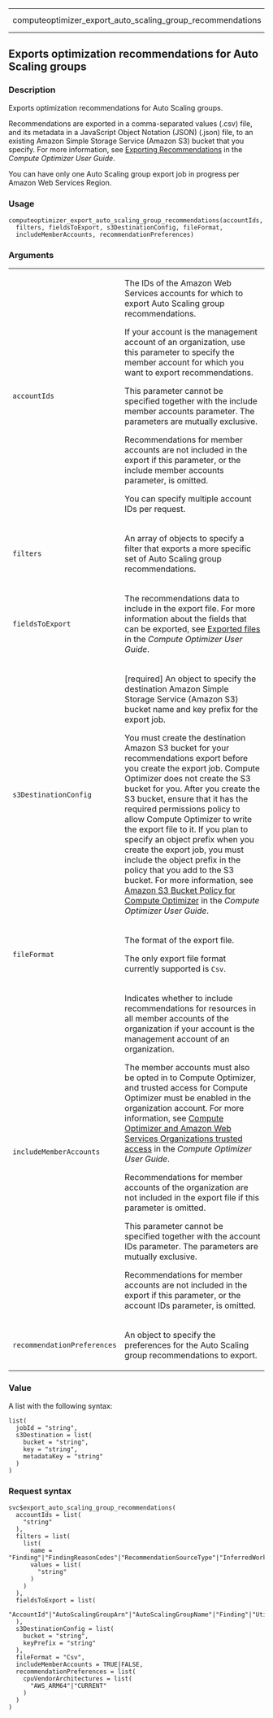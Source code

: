 <table style="width: 100%;">
<tbody>
<tr class="odd">
<td>computeoptimizer_export_auto_scaling_group_recommendations</td>
<td style="text-align: right;">R Documentation</td>
</tr>
</tbody>
</table>

## Exports optimization recommendations for Auto Scaling groups

### Description

Exports optimization recommendations for Auto Scaling groups.

Recommendations are exported in a comma-separated values (.csv) file,
and its metadata in a JavaScript Object Notation (JSON) (.json) file, to
an existing Amazon Simple Storage Service (Amazon S3) bucket that you
specify. For more information, see [Exporting
Recommendations](https://docs.aws.amazon.com/compute-optimizer/latest/ug/exporting-recommendations.html)
in the *Compute Optimizer User Guide*.

You can have only one Auto Scaling group export job in progress per
Amazon Web Services Region.

### Usage

    computeoptimizer_export_auto_scaling_group_recommendations(accountIds,
      filters, fieldsToExport, s3DestinationConfig, fileFormat,
      includeMemberAccounts, recommendationPreferences)

### Arguments

<table>
<colgroup>
<col style="width: 35%" />
<col style="width: 65%" />
</colgroup>
<tbody>
<tr class="odd">
<td><code
id="computeoptimizer_export_auto_scaling_group_recommendations_:_accountIds">accountIds</code></td>
<td><p>The IDs of the Amazon Web Services accounts for which to export
Auto Scaling group recommendations.</p>
<p>If your account is the management account of an organization, use
this parameter to specify the member account for which you want to
export recommendations.</p>
<p>This parameter cannot be specified together with the include member
accounts parameter. The parameters are mutually exclusive.</p>
<p>Recommendations for member accounts are not included in the export if
this parameter, or the include member accounts parameter, is
omitted.</p>
<p>You can specify multiple account IDs per request.</p></td>
</tr>
<tr class="even">
<td><code
id="computeoptimizer_export_auto_scaling_group_recommendations_:_filters">filters</code></td>
<td><p>An array of objects to specify a filter that exports a more
specific set of Auto Scaling group recommendations.</p></td>
</tr>
<tr class="odd">
<td><code
id="computeoptimizer_export_auto_scaling_group_recommendations_:_fieldsToExport">fieldsToExport</code></td>
<td><p>The recommendations data to include in the export file. For more
information about the fields that can be exported, see <a
href="https://docs.aws.amazon.com/compute-optimizer/latest/ug/exporting-recommendations.html#exported-files">Exported
files</a> in the <em>Compute Optimizer User Guide</em>.</p></td>
</tr>
<tr class="even">
<td><code
id="computeoptimizer_export_auto_scaling_group_recommendations_:_s3DestinationConfig">s3DestinationConfig</code></td>
<td><p>[required] An object to specify the destination Amazon Simple
Storage Service (Amazon S3) bucket name and key prefix for the export
job.</p>
<p>You must create the destination Amazon S3 bucket for your
recommendations export before you create the export job. Compute
Optimizer does not create the S3 bucket for you. After you create the S3
bucket, ensure that it has the required permissions policy to allow
Compute Optimizer to write the export file to it. If you plan to specify
an object prefix when you create the export job, you must include the
object prefix in the policy that you add to the S3 bucket. For more
information, see <a
href="https://docs.aws.amazon.com/compute-optimizer/latest/ug/create-s3-bucket-policy-for-compute-optimizer.html">Amazon
S3 Bucket Policy for Compute Optimizer</a> in the <em>Compute Optimizer
User Guide</em>.</p></td>
</tr>
<tr class="odd">
<td><code
id="computeoptimizer_export_auto_scaling_group_recommendations_:_fileFormat">fileFormat</code></td>
<td><p>The format of the export file.</p>
<p>The only export file format currently supported is
<code>Csv</code>.</p></td>
</tr>
<tr class="even">
<td><code
id="computeoptimizer_export_auto_scaling_group_recommendations_:_includeMemberAccounts">includeMemberAccounts</code></td>
<td><p>Indicates whether to include recommendations for resources in all
member accounts of the organization if your account is the management
account of an organization.</p>
<p>The member accounts must also be opted in to Compute Optimizer, and
trusted access for Compute Optimizer must be enabled in the organization
account. For more information, see <a
href="https://docs.aws.amazon.com/compute-optimizer/latest/ug/security-iam.html#trusted-service-access">Compute
Optimizer and Amazon Web Services Organizations trusted access</a> in
the <em>Compute Optimizer User Guide</em>.</p>
<p>Recommendations for member accounts of the organization are not
included in the export file if this parameter is omitted.</p>
<p>This parameter cannot be specified together with the account IDs
parameter. The parameters are mutually exclusive.</p>
<p>Recommendations for member accounts are not included in the export if
this parameter, or the account IDs parameter, is omitted.</p></td>
</tr>
<tr class="odd">
<td><code
id="computeoptimizer_export_auto_scaling_group_recommendations_:_recommendationPreferences">recommendationPreferences</code></td>
<td><p>An object to specify the preferences for the Auto Scaling group
recommendations to export.</p></td>
</tr>
</tbody>
</table>

### Value

A list with the following syntax:

    list(
      jobId = "string",
      s3Destination = list(
        bucket = "string",
        key = "string",
        metadataKey = "string"
      )
    )

### Request syntax

    svc$export_auto_scaling_group_recommendations(
      accountIds = list(
        "string"
      ),
      filters = list(
        list(
          name = "Finding"|"FindingReasonCodes"|"RecommendationSourceType"|"InferredWorkloadTypes",
          values = list(
            "string"
          )
        )
      ),
      fieldsToExport = list(
        "AccountId"|"AutoScalingGroupArn"|"AutoScalingGroupName"|"Finding"|"UtilizationMetricsCpuMaximum"|"UtilizationMetricsMemoryMaximum"|"UtilizationMetricsEbsReadOpsPerSecondMaximum"|"UtilizationMetricsEbsWriteOpsPerSecondMaximum"|"UtilizationMetricsEbsReadBytesPerSecondMaximum"|"UtilizationMetricsEbsWriteBytesPerSecondMaximum"|"UtilizationMetricsDiskReadOpsPerSecondMaximum"|"UtilizationMetricsDiskWriteOpsPerSecondMaximum"|"UtilizationMetricsDiskReadBytesPerSecondMaximum"|"UtilizationMetricsDiskWriteBytesPerSecondMaximum"|"UtilizationMetricsNetworkInBytesPerSecondMaximum"|"UtilizationMetricsNetworkOutBytesPerSecondMaximum"|"UtilizationMetricsNetworkPacketsInPerSecondMaximum"|"UtilizationMetricsNetworkPacketsOutPerSecondMaximum"|"LookbackPeriodInDays"|"CurrentConfigurationInstanceType"|"CurrentConfigurationDesiredCapacity"|"CurrentConfigurationMinSize"|"CurrentConfigurationMaxSize"|"CurrentOnDemandPrice"|"CurrentStandardOneYearNoUpfrontReservedPrice"|"CurrentStandardThreeYearNoUpfrontReservedPrice"|"CurrentVCpus"|"CurrentMemory"|"CurrentStorage"|"CurrentNetwork"|"RecommendationOptionsConfigurationInstanceType"|"RecommendationOptionsConfigurationDesiredCapacity"|"RecommendationOptionsConfigurationMinSize"|"RecommendationOptionsConfigurationMaxSize"|"RecommendationOptionsProjectedUtilizationMetricsCpuMaximum"|"RecommendationOptionsProjectedUtilizationMetricsMemoryMaximum"|"RecommendationOptionsPerformanceRisk"|"RecommendationOptionsOnDemandPrice"|"RecommendationOptionsStandardOneYearNoUpfrontReservedPrice"|"RecommendationOptionsStandardThreeYearNoUpfrontReservedPrice"|"RecommendationOptionsVcpus"|"RecommendationOptionsMemory"|"RecommendationOptionsStorage"|"RecommendationOptionsNetwork"|"LastRefreshTimestamp"|"CurrentPerformanceRisk"|"RecommendationOptionsSavingsOpportunityPercentage"|"RecommendationOptionsEstimatedMonthlySavingsCurrency"|"RecommendationOptionsEstimatedMonthlySavingsValue"|"EffectiveRecommendationPreferencesCpuVendorArchitectures"|"EffectiveRecommendationPreferencesEnhancedInfrastructureMetrics"|"EffectiveRecommendationPreferencesInferredWorkloadTypes"|"InferredWorkloadTypes"|"RecommendationOptionsMigrationEffort"
      ),
      s3DestinationConfig = list(
        bucket = "string",
        keyPrefix = "string"
      ),
      fileFormat = "Csv",
      includeMemberAccounts = TRUE|FALSE,
      recommendationPreferences = list(
        cpuVendorArchitectures = list(
          "AWS_ARM64"|"CURRENT"
        )
      )
    )

